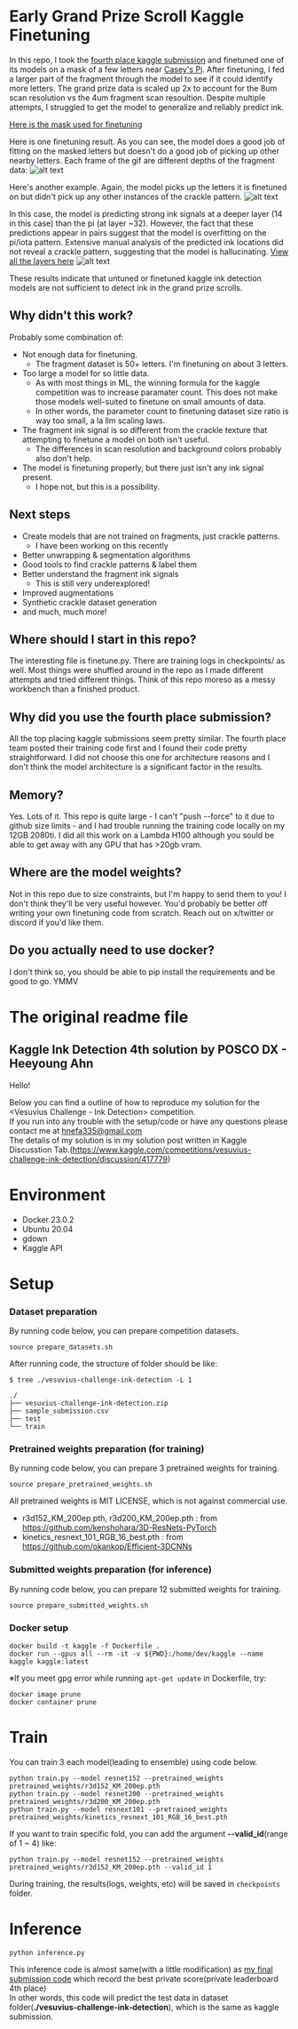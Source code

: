 # Early Grand Prize Scroll Kaggle Finetuning

In this repo, I took the [fourth place kaggle submission](https://github.com/AhnHeeYoung/Competition/tree/master/kaggle) and finetuned one of its models on a mask of a few letters near [Casey's Pi](https://twitter.com/CJHandmer/status/1674835928928649265). After finetuning, I fed a larger part of the fragment through the model to see if it could identify more letters. The grand prize data is scaled up 2x to account for the 8um scan resolution vs the 4um fragment scan resoultion. Despite multiple attempts, I struggled to get the model to generalize and reliably predict ink.

[Here is the mask used for finetuning](https://github.com/lukeboi/scroll-fourth-second/blob/master/promising_cropped_7_2/inital_mask.png)

Here is one finetuning result. As you can see, the model does a good job of fitting on the masked letters but doesn't do a good job of picking up other nearby letters. Each frame of the gif are different depths of the fragment data:
![alt text](https://github.com/lukeboi/scroll-fourth-second/blob/master/m/animation.gif)

Here's another example. Again, the model picks up the letters it is finetuned on but didn't pick up any other instances of the crackle pattern.
![alt text](https://github.com/lukeboi/scroll-fourth-second/blob/master/inference/1688370140/pred_raw_start18_scaled2.png)

In this case, the model is predicting strong ink signals at a deeper layer (14 in this case) than the pi (at layer ~32). However, the fact that these predictions appear in pairs suggest that the model is overfitting on the pi/iota pattern. Extensive manual analysis of the predicted ink locations did not reveal a crackle pattern, suggesting that the model is hallucinating. [View all the layers here](https://github.com/lukeboi/scroll-fourth-second/blob/master/inference/1688399679/pred_raw_start12_scaled2.png)
![alt text](https://github.com/lukeboi/scroll-fourth-second/blob/master/inference/1688399679/pred_raw_start14_scaled2.png)

These results indicate that untuned or finetuned kaggle ink detection models are not sufficient to detect ink in the grand prize scrolls.

## Why didn't this work?
Probably some combination of:
- Not enough data for finetuning.
  - The fragment dataset is 50+ letters. I'm finetuning on about 3 letters.
- Too large a model for so little data.
  - As with most things in ML, the winning formula for the kaggle competition was to increase paramater count. This does not make those models well-suited to finetune on small amounts of data.
  - In other words, the parameter count to finetuning dataset size ratio is way too small, a la llm scaling laws.
- The fragment ink signal is so different from the crackle texture that attempting to finetune a model on both isn't useful.
  - The differences in scan resolution and background colors probably also don't help.
- The model is finetuning properly, but there just isn't any ink signal present.
  - I hope not, but this is a possibility.

## Next steps
- Create models that are not trained on fragments, just crackle patterns.
  - I have been working on this recently
- Better unwrapping & segmentation algorithms
- Good tools to find crackle patterns & label them
- Better understand the fragment ink signals
  - This is still very underexplored!
- Improved augmentations
- Synthetic crackle dataset generation
- and much, much more!

## Where should I start in this repo?
The interesting file is finetune.py. There are training logs in checkpoints/ as well. Most things were shuffled around in the repo as I made different attempts and tried different things. Think of this repo moreso as a messy workbench than a finished product.

## Why did you use the fourth place submission?
All the top placing kaggle submissions seem pretty similar. The fourth place team posted their training code first and I found their code pretty straightforward. I did not choose this one for architecture reasons and I don't think the model architecture is a significant factor in the results.

## Memory?
Yes. Lots of it. This repo is quite large - I can't "push --force" to it due to github size limits - and I had trouble running the training code locally on my 12GB 2080ti. I did all this work on a Lambda H100 although you sould be able to get away with any GPU that has >20gb vram.

## Where are the model weights?
Not in this repo due to size constraints, but I'm happy to send them to you! I don't think they'll be very useful however. You'd probably be better off writing your own finetuning code from scratch. Reach out on x/twitter or discord if you'd like them.

## Do you actually need to use docker?
I don't think so, you should be able to pip install the requirements and be good to go. YMMV

# The original readme file

## Kaggle Ink Detection 4th solution by POSCO DX - Heeyoung Ahn


Hello!

Below you can find a outline of how to reproduce my solution for the <Vesuvius Challenge - Ink Detection> competition.   
If you run into any trouble with the setup/code or have any questions please contact me at hnefa335@gmail.com   
The detalis of my solution is in my solution post written in Kaggle Discusstion Tab.(https://www.kaggle.com/competitions/vesuvius-challenge-ink-detection/discussion/417779)   


# Environment
- Docker 23.0.2
- Ubuntu 20.04
- gdown
- Kaggle API


# Setup

### Dataset preparation
By running code below, you can prepare competition datasets.
```
source prepare_datasets.sh
```

After running code, the structure of folder should be like:

```
$ tree ./vesuvius-challenge-ink-detection -L 1

./
├── vesuvius-challenge-ink-detection.zip
├── sample_submission.csv
├── test
└── train
```

### Pretrained weights preparation (for training)
By running code below, you can prepare 3 pretrained weights for training.   
```
source prepare_pretrained_weights.sh
```
All pretrained weights is MIT LICENSE, which is not against commercial use.   
- r3d152_KM_200ep.pth, r3d200_KM_200ep.pth : from https://github.com/kenshohara/3D-ResNets-PyTorch
- kinetics_resnext_101_RGB_16_best.pth : from https://github.com/okankop/Efficient-3DCNNs

### Submitted weights preparation (for inference)
By running code below, you can prepare 12 submitted weights for training.
```
source prepare_submitted_weights.sh
```

### Docker setup
``` 
docker build -t kaggle -f Dockerfile . 
docker run --gpus all --rm -it -v ${PWD}:/home/dev/kaggle --name kaggle kaggle:latest
```

※If you meet gpg error while running ```apt-get update``` in Dockerfile, try:
```
docker image prune
docker container prune
```


# Train
You can train 3 each model(leading to ensemble) using code below.
```
python train.py --model resnet152 --pretrained_weights pretrained_weights/r3d152_KM_200ep.pth
python train.py --model resnet200 --pretrained_weights pretrained_weights/r3d200_KM_200ep.pth
python train.py --model resnext101 --pretrained_weights pretrained_weights/kinetics_resnext_101_RGB_16_best.pth
```

If you want to train specific fold, you can add the argument **--valid_id**(range of 1 ~ 4) like:
```
python train.py --model resnet152 --pretrained_weights pretrained_weights/r3d152_KM_200ep.pth --valid_id 1
```

During training, the results(logs, weights, etc) will be saved in ```checkpoints``` folder.


# Inference
```
python inference.py
```

This inference code is almost same(with a little modification) as [my final submission code](https://www.kaggle.com/code/ahnheeyoung1/ink-detection-inference) which record the best private score(private leaderboard 4th place)   
In other words, this code will predict the test data in dataset folder(**./vesuvius-challenge-ink-detection**), which is the same as kaggle submission.   
